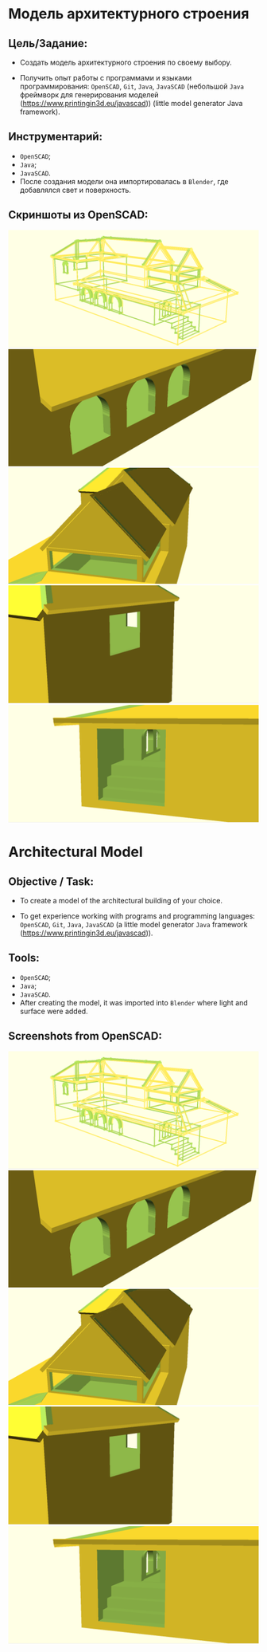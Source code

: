 # Модель архитектурного строения 

## **Цель/Задание:**

- Создать модель архитектурного строения по своему выбору.

- Получить опыт работы с программами и языками программирования: `OpenSCAD`, `Git`, `Java`, `JavaSCAD` (небольшой `Java` фреймворк для генерирования моделей (https://www.printingin3d.eu/javascad)) (little model generator Java framework).

## **Инструментарий:**

- `OpenSCAD`;
- `Java`;
- `JavaSCAD`.
- После создания модели она импортировалась в `Blender`, где добавлялся свет и поверхность.

## Скриншоты из OpenSCAD:

![5](image/5.png)
![4](image/4.png)
![3](image/3.png)
![2](image/2.png)
![1](image/1.png)


# Architectural Model 

## **Objective / Task:**

- To create a model of the architectural building of your choice.

- To get experience working with programs and programming languages: `OpenSCAD`, `Git`, `Java`, `JavaSCAD` (a little model generator `Java` framework (https://www.printingin3d.eu/javascad)).

## **Tools:**

- `OpenSCAD`;
- `Java`;
- `JavaSCAD`.
- After creating the model, it was imported into `Blender` where light and surface were added.

## Screenshots from OpenSCAD:

![5](image/5.png)
![4](image/4.png)
![3](image/3.png)
![2](image/2.png)
![1](image/1.png)



